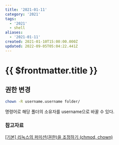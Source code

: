 ```yaml
---
title: '2021-01-11'
category: '2021'
tags:
  - '2021'
  - shell
aliases:
  - '2021-01-11'
created: 2021-01-10T15:00:00.000Z
updated: 2022-09-05T05:04:22.441Z
---
```


# {{ $frontmatter.title }}

## 권한 변경

```bash
chown -R username.username folder/
```

명령어로 해당 폴더의 소유자를 username으로 바꿀 수 있다.

### 참고자료

[[기본] 리눅스의 퍼미션(권한)을 조정하기 (chmod, chown)](https://conory.com/blog/19194)
